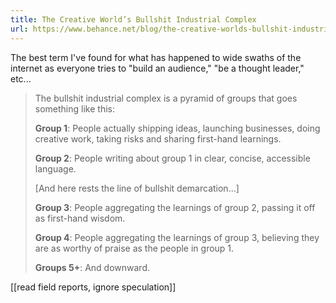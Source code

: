 ```yaml
---
title: The Creative World’s Bullshit Industrial Complex
url: https://www.behance.net/blog/the-creative-worlds-bullshit-industrial-complex
---
```


The best term I've found for what has happened to wide swaths of the internet as everyone tries to "build an audience,"
"be a thought leader," etc...

> The bullshit industrial complex is a pyramid of groups that goes something like this:
>
> **Group 1**: People actually shipping ideas, launching businesses, doing creative work, taking risks and sharing first-hand learnings.
>
> **Group 2**: People writing about group 1 in clear, concise, accessible language.
>
> [And here rests the line of bullshit demarcation…]
>
> **Group 3**: People aggregating the learnings of group 2, passing it off as first-hand wisdom.
>
> **Group 4**: People aggregating the learnings of group 3, believing they are as worthy of praise as the people in group 1.
>
> **Groups 5+**: And downward.

[[read field reports, ignore speculation]]
